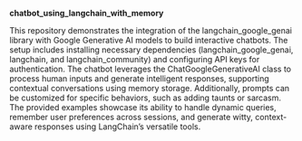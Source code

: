 **chatbot_using_langchain_with_memory**

This repository demonstrates the integration of the langchain_google_genai library with Google Generative AI models to build interactive chatbots. The setup includes installing necessary dependencies (langchain_google_genai, langchain, and langchain_community) and configuring API keys for authentication. The chatbot leverages the ChatGoogleGenerativeAI class to process human inputs and generate intelligent responses, supporting contextual conversations using memory storage. Additionally, prompts can be customized for specific behaviors, such as adding taunts or sarcasm. The provided examples showcase its ability to handle dynamic queries, remember user preferences across sessions, and generate witty, context-aware responses using LangChain’s versatile tools.
